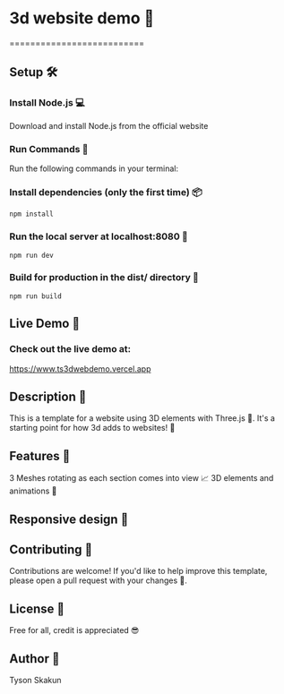# 3d website demo 🚀
==========================

## Setup 🛠️
### Install Node.js 💻
Download and install Node.js from the official website

### Run Commands 📝
Run the following commands in your terminal:

### Install dependencies (only the first time) 📦
```
npm install
```
### Run the local server at localhost:8080 🚀

```
npm run dev
```

### Build for production in the dist/ directory 🚧
```
npm run build
```

## Live Demo 🎉
### Check out the live demo at: 
https://www.ts3dwebdemo.vercel.app

## Description 📄
This is a template for a website using 3D elements with Three.js 🤩. It's a starting point for how 3d adds to websites! 🎨
## Features 🌟
3 Meshes rotating as each section comes into view 📈
3D elements and animations 🤯
## Responsive design 📱
## Contributing 🤝
Contributions are welcome! If you'd like to help improve this template, please open a pull request with your changes 📝.
## License 📜
Free for all, credit is appreciated 😎
## Author 👋
Tyson Skakun
